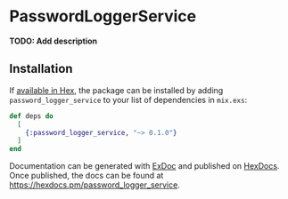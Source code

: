 # PasswordLoggerService

**TODO: Add description**

## Installation

If [available in Hex](https://hex.pm/docs/publish), the package can be installed
by adding `password_logger_service` to your list of dependencies in `mix.exs`:

```elixir
def deps do
  [
    {:password_logger_service, "~> 0.1.0"}
  ]
end
```

Documentation can be generated with [ExDoc](https://github.com/elixir-lang/ex_doc)
and published on [HexDocs](https://hexdocs.pm). Once published, the docs can
be found at <https://hexdocs.pm/password_logger_service>.

